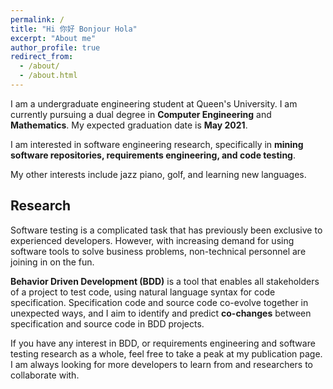 ```yaml
---
permalink: /
title: "Hi 你好 Bonjour Hola"
excerpt: "About me"
author_profile: true
redirect_from: 
  - /about/
  - /about.html
---
```


I am a undergraduate engineering student at Queen's University. I am currently pursuing a dual degree in **Computer Engineering** and **Mathematics**. My expected graduation date is **May 2021**.


I am interested in software engineering research, specifically in **mining software repositories, requirements engineering, and code testing**.

My other interests include jazz piano, golf, and learning new languages.  

## Research
Software testing is a complicated task that has previously been exclusive to experienced developers. However, with increasing demand for using software tools to solve business problems, non-technical personnel are joining in on the fun.

**Behavior Driven Development (BDD)** is a tool that enables all stakeholders of a project to test code, using natural language syntax for code specification. Specification code and source code co-evolve together in unexpected ways, and I aim to identify and predict **co-changes** between specification and source code in BDD projects.

If you have any interest in BDD, or requirements engineering and software testing research as a whole, feel free to take a peak at my publication page. I am always looking for more developers to learn from and researchers to collaborate with.
